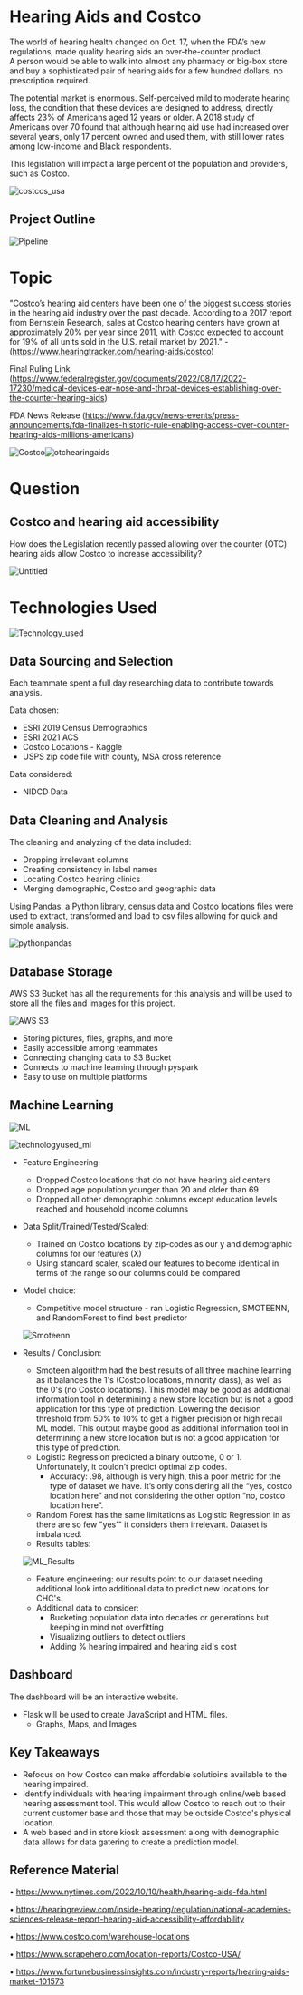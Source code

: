 # Hearing Aids and Costco 

The world of hearing health changed on Oct. 17, when the FDA’s new regulations, made quality hearing aids an over-the-counter product.  
A person would be able to walk into almost any pharmacy or big-box store and buy a sophisticated pair of hearing aids for a few hundred 
dollars, no prescription required.

The potential market is enormous. Self-perceived mild to moderate hearing loss, the condition that these devices are designed to address,
directly affects 23% of Americans aged 12 years or older. A 2018 study of Americans over 70 found that although hearing aid use had 
increased over several years, only 17 percent owned and used them, with still lower rates among low-income and Black respondents.

This legislation will impact a large percent of the 
population and providers, such as Costco.
                

![costcos_usa](https://user-images.githubusercontent.com/107228424/201243488-2323e73e-da2a-40cb-88d7-cd1250a7e45b.jpg)




## Project Outline

![Pipeline](https://user-images.githubusercontent.com/106329824/199831320-92068c49-9c88-4a62-8ea3-e39746a44c0d.png)



# Topic
"Costco’s hearing aid centers have been one of the biggest success stories in the hearing aid industry over the past decade. According to 
a 2017 report from Bernstein Research, sales at Costco hearing centers have grown at approximately 20% per year since 2011, with Costco 
expected   to account for 19% of all units sold in the U.S. retail market by 2021." - (https://www.hearingtracker.com/hearing-aids/costco)

Final Ruling Link
(https://www.federalregister.gov/documents/2022/08/17/2022-17230/medical-devices-ear-nose-and-throat-devices-establishing-over-the-counter-hearing-aids)

FDA News Release
(https://www.fda.gov/news-events/press-announcements/fda-finalizes-historic-rule-enabling-access-over-counter-hearing-aids-millions-americans)

![Costco](https://user-images.githubusercontent.com/106329824/198686685-262efbd1-3de0-4bf0-88a5-2c8d7df4ffd9.png)![otchearingaids](https://user-images.githubusercontent.com/106329824/199606602-171e9107-1f56-42ec-9bdd-1b2b28147a59.jpg)  



# Question
## Costco and hearing aid accessibility
How does the Legislation recently passed allowing over the counter (OTC) hearing aids allow Costco to increase accessibility?



![Untitled](https://user-images.githubusercontent.com/107228424/201964230-0c41b4d6-5ae1-49a5-af6a-ba3b9a9eb836.jpg)



# Technologies Used

![Technology_used](https://user-images.githubusercontent.com/107228424/202281339-65359ea2-5369-46ed-adfb-0e05bce90eaa.jpg)


## Data Sourcing and Selection
Each teammate spent a full day researching data to contribute towards analysis. 

Data chosen: 
* ESRI 2019 Census Demographics
* ESRI 2021 ACS
* Costco Locations - Kaggle
* USPS zip code file with county, MSA cross reference

Data considered: 
* NIDCD Data


## Data Cleaning and Analysis
The cleaning and analyzing of the data included:
* Dropping irrelevant columns
* Creating consistency in label names
* Locating Costco hearing clinics
* Merging demographic, Costco and geographic data 

Using Pandas, a Python library, census data and Costco locations files were used to extract, transformed and load to csv 
files allowing for quick and simple analysis.


![pythonpandas](https://user-images.githubusercontent.com/106329824/198712252-15bc5708-b21f-42c9-962d-f5e414c02b97.jpg)



## Database Storage
AWS S3 Bucket has all the requirements for this analysis and will be used to store all the files and images for this project.

![AWS S3](https://user-images.githubusercontent.com/106329824/198686111-b3f238c1-1930-44ac-9c12-cb1bc2f3882d.jpg)


* Storing pictures, files, graphs, and more
* Easily accessible among teammates
* Connecting changing data to S3 Bucket
* Connects to machine learning through pyspark
* Easy to use on multiple platforms



## Machine Learning
![ML](https://user-images.githubusercontent.com/106329824/198689906-7dbebcf9-14e0-456e-b50f-7dab7ee06345.jpg)


![technologyused_ml](https://user-images.githubusercontent.com/107228424/202281901-9b4e893a-7795-44ac-bfa5-e61566cb949b.jpg)


* Feature Engineering:
  - Dropped Costco locations that do not have hearing aid centers
  - Dropped age population younger than 20 and older than 69
  - Dropped all other demographic columns except education levels reached and household income columns  
 
* Data Split/Trained/Tested/Scaled:
  - Trained on Costco locations by zip-codes as our y and demographic columns for our features (X)
  - Using standard scaler, scaled our features to become identical in terms of the range so our columns could be compared

* Model choice:     
  * Competitive model structure - ran Logistic Regression, SMOTEENN, and RandomForest to find best predictor
  
  ![Smoteenn](https://user-images.githubusercontent.com/107228424/201185080-a5ca6f16-cc75-4fff-ba4b-1615ca6083b6.jpg)

* Results / Conclusion:
  - Smoteen algorithm had the best results of all three machine learning as it balances the 1's (Costco locations, minority class), 
    as well as the 0's (no Costco locations). This model may be good as additional information tool in determining a new store 
    location but is not a good application for this type of prediction.  Lowering the decision threshold from 50% to 10% to get a 
    higher precision or high recall ML model. This output maybe good as additional information tool in determining a new store location 
    but is not a good application for this type of prediction.
  - Logistic Regression predicted a binary outcome, 0 or 1. Unfortunately, it couldn’t predict optimal zip codes.
    + Accuracy: .98, although is very high, this a poor metric for the type of dataset we have. It’s only considering all the “yes, 
    costco location here” and not considering the other option “no, costco location here”.
  - Random Forest has the same limitations as Logistic Regression in as there are so few "yes'" it considers them irrelevant.  Dataset is
    imbalanced.
  - Results tables:
  
   ![ML_Results](https://user-images.githubusercontent.com/107228424/200046000-230dd27f-511d-4f92-811c-43c779d8c4cb.jpg) 
    
  - Feature engineering: our results point to our dataset needing additional look into additional data to predict new locations for CHC's.  
  - Additional data to consider:
    + Bucketing population data into decades or generations but keeping in mind not overfitting
    + Visualizing outliers to detect outliers
    + Adding % hearing impaired and hearing aid's cost
 

## Dashboard

The dashboard will be an interactive website. 
* Flask will be used to create JavaScript and HTML files.
  * Graphs, Maps, and Images
  
## Key Takeaways

* Refocus on how Costco can make affordable solutioins available to the hearing impaired.  
* Identify individuals with hearing impairment through online/web based hearing assessment tool. This would allow Costco to reach out to 
  their current customer base and those that may be outside Costco's physical location.  
* A web based and in store kiosk assessment along with demographic data allows for data gatering to create a prediction model. 

## Reference Material
•	https://www.nytimes.com/2022/10/10/health/hearing-aids-fda.html

•	https://hearingreview.com/inside-hearing/regulation/national-academies-sciences-release-report-hearing-aid-accessibility-affordability 

•	https://www.costco.com/warehouse-locations
 
•	https://www.scrapehero.com/location-reports/Costco-USA/

•	https://www.fortunebusinessinsights.com/industry-reports/hearing-aids-market-101573

